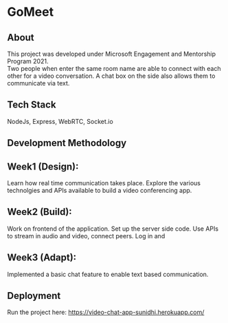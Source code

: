 # GoMeet
## **About**
This project was developed under Microsoft Engagement and Mentorship Program 2021.\
Two people when enter the same room name are able to connect with each other for a video conversation.
A chat box on the side also allows them to communicate via text.
## **Tech Stack**
NodeJs, Express, WebRTC, Socket.io
## **Development Methodology**
## Week1 (Design):
Learn how real time communication takes place.
Explore the various technolgies and APIs available to build a video conferencing app.

## Week2 (Build):
Work on frontend of the application.
Set up the server side code.
Use APIs to stream in audio and video, connect peers.
Log in and 
## Week3 (Adapt):
Implemented a basic chat feature to enable text based communication.

## **Deployment**
Run the project here:
https://video-chat-app-sunidhi.herokuapp.com/
